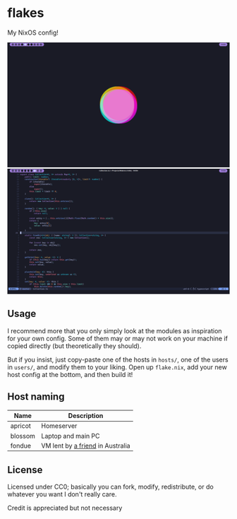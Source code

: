 # flakes
My NixOS config!

![Desktop](.github/screenshots/desktop.png?raw=true)
![Neovim](.github/screenshots/neovim.png?raw=true)

## Usage
I recommend more that you only simply look at the modules as inspiration for your own config. Some of them
may or may not work on your machine if copied directly (but theoretically they should).

But if you insist, just copy-paste one of the hosts in `hosts/`, one of the users in `users/`, and modify them
to your liking. Open up `flake.nix`, add your new host config at the bottom, and then build it!

## Host naming
| Name    | Description |
| ------- | ----------- |
| apricot | Homeserver  |
| blossom | Laptop and main PC |
| fondue  | VM lent by [a friend](https://github.com/Aiamded) in Australia |

## License
Licensed under CC0; basically you can fork, modify, redistribute, or do whatever you want I don't really care.

Credit is appreciated but not necessary
